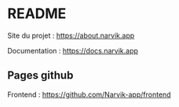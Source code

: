 # README

Site du projet : https://about.narvik.app

Documentation : https://docs.narvik.app

## Pages github

Frontend : https://github.com/Narvik-app/frontend
